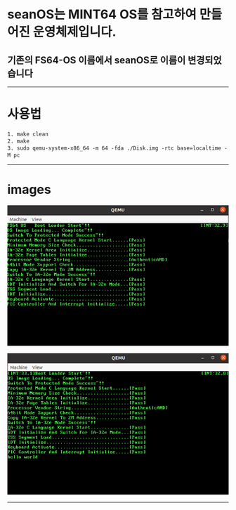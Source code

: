 # seanOS는 MINT64 OS를 참고하여 만들어진 운영체제입니다.

## 기존의 FS64-OS 이름에서 seanOS로 이름이 변경되었습니다

---

# 사용법
```
1. make clean
2. make
3. sudo qemu-system-x86_64 -m 64 -fda ./Disk.img -rtc base=localtime -M pc
```

---

# images
![Alt start qemu](./photo/start_qemu.png)

![Alt after enter keyboard](./photo/after_enter_keyboard.png)

---

